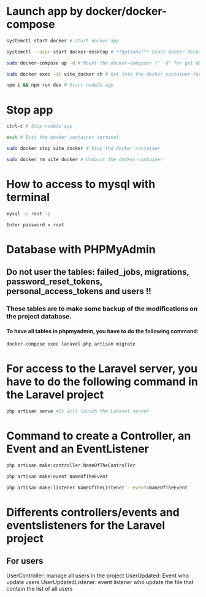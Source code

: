 # Launch app by docker/docker-compose

```bash
systemctl start docker # Start docker app

systemctl --user start docker-desktop # **Optional** Start docker-desktop (for dev only, not prod)

sudo docker-compose up -d # Mount the docker-composer (" -d" for get detached of the container on the current terminal)

sudo docker exec -it vite_docker sh # Get into the docker container terminal

npm i && npm run dev # Start nodeJs app

```

# Stop app

```bash
ctrl-c # Stop nodeJs app

exit # Exit the docker container terminal

sudo docker stop vite_docker # Stop the docker container

sudo docker rm vite_docker # Unmount the docker container
```

# How to access to mysql with terminal 
```bash
mysql -u root -p

Enter password = root
```
# Database with PHPMyAdmin
## Do not user the tables: failed_jobs, migrations, password_reset_tokens, personal_access_tokens and users !! 
### These tables are to make some backup of the modifications on the project database.

#### To have all tables in phpmyadmin, you have to do the following command:
```bash
docker-compose exec laravel php artisan migrate
```

# For access to the Laravel server, you have to do the following command in the Laravel project
```bash
php artisan serve #It will launch the Laravel server
```

# Command to create a Controller, an Event and an EventListener
```bash
php artisan make:controller NameOfTheController

php artisan make:event NameOfTheEvent

php artisan make:listener NameOfTheListener --event=NameOfTheEvent

```

# Differents controllers/events and eventslisteners for the Laravel project
## For users
UserController: manage all users in the project
UserUpdated: Event who update users
UserUpdatedListener: event listener who update the file that contain the list of all users
